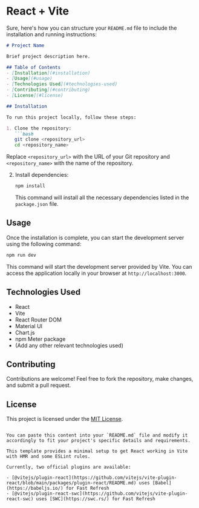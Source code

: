 # React + Vite

Sure, here's how you can structure your `README.md` file to include the installation and running instructions:

```markdown
# Project Name

Brief project description here.

## Table of Contents
- [Installation](#installation)
- [Usage](#usage)
- [Technologies Used](#technologies-used)
- [Contributing](#contributing)
- [License](#license)

## Installation

To run this project locally, follow these steps:

1. Clone the repository:
   ```bash
   git clone <repository_url>
   cd <repository_name>
   ```

   Replace `<repository_url>` with the URL of your Git repository and `<repository_name>` with the name of the repository.

2. Install dependencies:
   ```bash
   npm install
   ```

   This command will install all the necessary dependencies listed in the `package.json` file.

## Usage

Once the installation is complete, you can start the development server using the following command:

```bash
npm run dev
```

This command will start the development server provided by Vite. You can access the application locally in your browser at `http://localhost:3000`.

## Technologies Used

- React
- Vite
- React Router DOM
- Material UI
- Chart.js
- npm Meter package
- (Add any other relevant technologies used)

## Contributing

Contributions are welcome! Feel free to fork the repository, make changes, and submit a pull request.

## License

This project is licensed under the [MIT License](LICENSE).
```

You can paste this content into your `README.md` file and modify it accordingly to fit your project's specific details and requirements.

This template provides a minimal setup to get React working in Vite with HMR and some ESLint rules.

Currently, two official plugins are available:

- [@vitejs/plugin-react](https://github.com/vitejs/vite-plugin-react/blob/main/packages/plugin-react/README.md) uses [Babel](https://babeljs.io/) for Fast Refresh
- [@vitejs/plugin-react-swc](https://github.com/vitejs/vite-plugin-react-swc) uses [SWC](https://swc.rs/) for Fast Refresh
